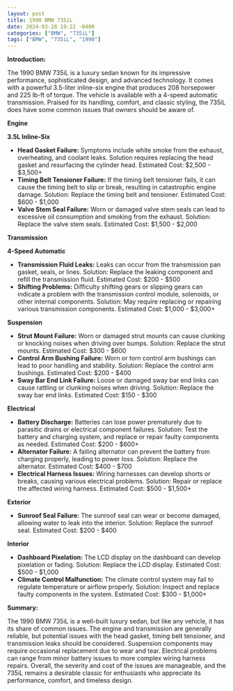 ```yaml
---
layout: post
title: 1990 BMW 735iL
date: 2024-03-28 19:22 -0400
categories: ["BMW", "735iL"]
tags: ["BMW", "735iL", "1990"]
---
```

**Introduction:**

The 1990 BMW 735iL is a luxury sedan known for its impressive performance, sophisticated design, and advanced technology. It comes with a powerful 3.5-liter inline-six engine that produces 208 horsepower and 225 lb-ft of torque. The vehicle is available with a 4-speed automatic transmission. Praised for its handling, comfort, and classic styling, the 735iL does have some common issues that owners should be aware of.

**Engine**

**3.5L Inline-Six**

* **Head Gasket Failure:** Symptoms include white smoke from the exhaust, overheating, and coolant leaks. Solution requires replacing the head gasket and resurfacing the cylinder head. Estimated Cost: $2,500 - $3,500+
* **Timing Belt Tensioner Failure:** If the timing belt tensioner fails, it can cause the timing belt to slip or break, resulting in catastrophic engine damage. Solution: Replace the timing belt and tensioner. Estimated Cost: $600 - $1,000
* **Valve Stem Seal Failure:** Worn or damaged valve stem seals can lead to excessive oil consumption and smoking from the exhaust. Solution: Replace the valve stem seals. Estimated Cost: $1,500 - $2,000

**Transmission**

**4-Speed Automatic**

* **Transmission Fluid Leaks:** Leaks can occur from the transmission pan gasket, seals, or lines. Solution: Replace the leaking component and refill the transmission fluid. Estimated Cost: $200 - $500
* **Shifting Problems:** Difficulty shifting gears or slipping gears can indicate a problem with the transmission control module, solenoids, or other internal components. Solution: May require replacing or repairing various transmission components. Estimated Cost: $1,000 - $3,000+

**Suspension**

* **Strut Mount Failure:** Worn or damaged strut mounts can cause clunking or knocking noises when driving over bumps. Solution: Replace the strut mounts. Estimated Cost: $300 - $600
* **Control Arm Bushing Failure:** Worn or torn control arm bushings can lead to poor handling and stability. Solution: Replace the control arm bushings. Estimated Cost: $200 - $400
* **Sway Bar End Link Failure:** Loose or damaged sway bar end links can cause rattling or clunking noises when driving. Solution: Replace the sway bar end links. Estimated Cost: $150 - $300

**Electrical**

* **Battery Discharge:** Batteries can lose power prematurely due to parasitic drains or electrical component failures. Solution: Test the battery and charging system, and replace or repair faulty components as needed. Estimated Cost: $200 - $600+
* **Alternator Failure:** A failing alternator can prevent the battery from charging properly, leading to power loss. Solution: Replace the alternator. Estimated Cost: $400 - $700
* **Electrical Harness Issues:** Wiring harnesses can develop shorts or breaks, causing various electrical problems. Solution: Repair or replace the affected wiring harness. Estimated Cost: $500 - $1,500+

**Exterior**

* **Sunroof Seal Failure:** The sunroof seal can wear or become damaged, allowing water to leak into the interior. Solution: Replace the sunroof seal. Estimated Cost: $200 - $400

**Interior**

* **Dashboard Pixelation:** The LCD display on the dashboard can develop pixelation or fading. Solution: Replace the LCD display. Estimated Cost: $500 - $1,000
* **Climate Control Malfunction:** The climate control system may fail to regulate temperature or airflow properly. Solution: Inspect and replace faulty components in the system. Estimated Cost: $300 - $1,000+

**Summary:**

The 1990 BMW 735iL is a well-built luxury sedan, but like any vehicle, it has its share of common issues. The engine and transmission are generally reliable, but potential issues with the head gasket, timing belt tensioner, and transmission leaks should be considered. Suspension components may require occasional replacement due to wear and tear. Electrical problems can range from minor battery issues to more complex wiring harness repairs. Overall, the severity and cost of the issues are manageable, and the 735iL remains a desirable classic for enthusiasts who appreciate its performance, comfort, and timeless design.
